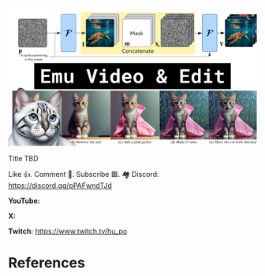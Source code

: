 ![](thumbnails/18.11.2023.png)

Title TBD

Like 👍. Comment 💬. Subscribe 🟥.
🏘 Discord: https://discord.gg/pPAFwndTJd

**YouTube:**

**X:**

**Twitch:** https://www.twitch.tv/hu_po


# References
